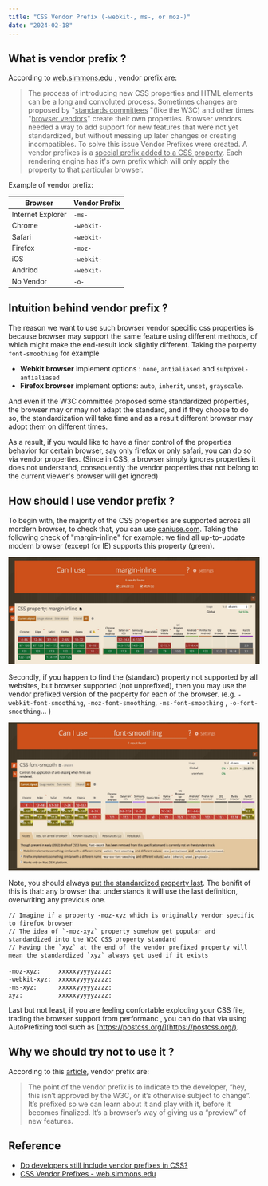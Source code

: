 ```yaml
---
title: "CSS Vendor Prefix (-webkit-, ms-, or moz-)"
date: "2024-02-18"
---
```



## What is vendor prefix ?

According to [web.simmons.edu](http://web.simmons.edu/) , vendor prefix are:

>    The process of introducing new CSS properties and HTML elements can be a long and convoluted process. Sometimes changes are proposed by "<u>standards committees</u> "(like the W3C) and other times "<u>browser vendors</u>" create their own properties.
>   Browser vendors needed a way to add support for new features that were not yet standardized, but without messing up later changes or creating incompatibles. To solve this issue Vendor Prefixes were created. A vendor prefixes is a <u>special prefix added to a CSS property</u>. Each rendering engine has it's own prefix which will only apply the property to that particular browser.


Example of vendor prefix:

| Browser           | Vendor Prefix |
| ----------------- | ------------- |
| Internet Explorer | `-ms-`        |
| Chrome            | `-webkit-`    |
| Safari            | `-webkit-`    |
| Firefox           | `-moz-`       |
| iOS               | `-webkit-`    |
| Andriod           | `-webkit-`    |
| No Vendor         | `-o-`         |



## Intuition behind vendor prefix ?

The reason we want to use such browser vendor specific css properties is because browser may support the same feature using different methods, of which might make the end-result look slightly different. Taking the porperty  `font-smoothing`  for example

-   **Webkit browser** implement options : `none`, `antialiased` and `subpixel-antialiased`
-   **Firefox browser** implement options: `auto`, `inherit`, `unset`, `grayscale`.

And even if the W3C committee proposed some standardized properties, the browser may or may not adapt the standard, and if they choose to do so, the standardization will take time and as a result different browser may adopt them on different times.

As a result, if you would like to have a finer control of the properties behavior for certain browser, say only firefox or only safari, you can do so via vendor properties. (Since in CSS, a browser simply ignores properties it does not understand, consequently the vendor properties that not belong to the current viewer's browser will get ignored)



## How should I use vendor prefix ?

To begin with, the majority of the CSS properties are supported across all mordern browser, to check that, you can use [caniuse.com](https://caniuse.com/). Taking the following check of "margin-inline" for example: we find all up-to-update modern browser (except for IE) supports this property (green).

![](./DASD8.jpg)

Secondly, if you happen to find the (standard) property not supported by all websites, but browser supported (not unprefixed), then you may use the vendor prefixed version of the property for each of the browser. (e.g. `-webkit-font-smoothing`, `-moz-font-smoothing`, `-ms-font-smoothing` , `-o-font-smoothing`... )

![](./ADU89A.jpg)

Note, you should always <u>put the standardized property last</u>. The benifit of this is that: any browser that understands it will use the last definition, overwriting any previous one.

```
// Imagine if a property -moz-xyz which is originally vendor specific to firefox browser
// The idea of `-moz-xyz` property somehow get popular and standardized into the W3C CSS property standard
// Having the `xyz` at the end of the vendor prefixed property will mean the standardized `xyz` always get used if it exists

-moz-xyz:     xxxxxyyyyyzzzz;
-webkit-xyz:  xxxxxyyyyyzzzz;
-ms-xyz:      xxxxxyyyyyzzzz;
xyz:          xxxxxyyyyyzzzz;

```

Last but not least, if you are feeling confortable exploding your CSS file, trading the browser support from performanc , you can do that via using AutoPrefixing tool such as [https://postcss.org/](https://postcss.org/).



## Why we should try not to use it ?

According to this [article](https://www.quora.com/Do-developers-still-include-vendor-prefixes-in-CSS-Besides-tools-like-Autoprefixer-what-other-tools-can-be-used/answer/Frank-M-Taylor-1?share=3bfecc91&srid=tVE5), vendor prefix are:

> The point of the vendor prefix is to indicate to the developer, “hey, this isn’t approved by the W3C, or it’s otherwise subject to change”. It’s prefixed so we can learn about it and play with it, before it becomes finalized. It’s a browser’s way of giving us a “preview” of new features.



## Reference

- [Do developers still include vendor prefixes in CSS? ](https://www.quora.com/Do-developers-still-include-vendor-prefixes-in-CSS-Besides-tools-like-Autoprefixer-what-other-tools-can-be-used/answer/Frank-M-Taylor-1?share=3bfecc91&srid=tVE5)
- [CSS Vendor Prefixes - web.simmons.edu](http://web.simmons.edu/~grovesd/comm244/notes/week6/css3-compatibility#:~:text=A%20vendor%20prefixes%20is%20a,property%20to%20that%20particular%20browser.&text=Much%20less%20necessary%2C%20but%20still%20used.)